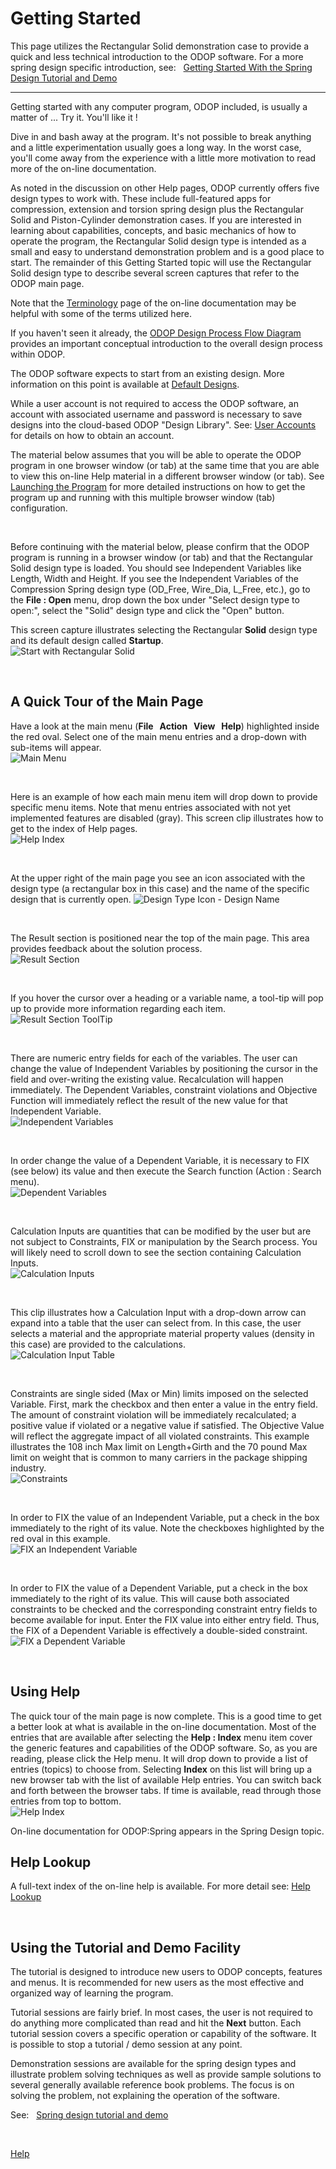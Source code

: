 # Getting Started   

This page utilizes the Rectangular Solid demonstration case to provide a quick 
and less technical introduction to the ODOP software. 
For a more spring design specific introduction, see: &nbsp; 
[Getting Started With the Spring Design Tutorial and Demo](gettingStartedSpring.html)

<hr/>

 Getting started with any computer program, ODOP included, 
 is usually a matter of ...  Try it.  You'll like it !   
 
 Dive in and bash away at the program. 
 It's not possible to break anything and a little experimentation
 usually goes a long way.  In the worst case, you'll come away from the
 experience with a little more motivation to read more of the on-line documentation.

As noted in the discussion on other Help pages, ODOP currently offers five
design types to work with.
These include full-featured apps for compression, extension and torsion spring design 
plus the Rectangular Solid and Piston-Cylinder demonstration cases. 
If you are interested in learning about capabilities, concepts, and basic
mechanics of how to operate the program,
the Rectangular Solid design type is intended as a small and easy to understand 
demonstration problem and is a good place to start. 
The remainder of this Getting Started topic will use the Rectangular Solid design type
to describe several screen captures that refer to the ODOP main page.

Note that the [Terminology](terminology.html) page of the on-line documentation may be 
helpful with some of the terms utilized here.

If you haven't seen it already, the 
[ODOP Design Process Flow Diagram](/docs/About/img/DesignProcessFlowDiagram.png)
provides an important conceptual introduction to the overall design process within ODOP.   

The ODOP software expects to start from an existing design. 
More information on this point is available at [Default Designs](/docs/Help/defaultDesigns.html).

While a user account is not required to access the ODOP software,
an account with associated username and password is necessary to save designs into 
the cloud-based ODOP "Design Library".
See: [User Accounts](/docs/About/userAccounts.html) for details on
how to obtain an account.

The material below assumes that you will be able to operate the ODOP program in one browser
window (or tab) at the same time that you are able to view this on-line Help material in a
different browser window (or tab). 
See [Launching the Program](launchODOP.html) for more detailed instructions on 
how to get the program up and running with this multiple browser window (tab) configuration.

&nbsp;

Before continuing with the material below, 
please confirm that the ODOP program is running in a browser window (or tab) 
and that the Rectangular Solid design type is loaded.
You should see Independent Variables like Length, Width and Height.
If you see the Independent Variables of the Compression Spring design type 
(OD\_Free, Wire\_Dia, L\_Free, etc.),
go to the **File : Open** menu, 
drop down the box under "Select design type to open:", 
select the "Solid" design type and click the "Open" button.   

This screen capture illustrates selecting the Rectangular **Solid** design type 
and its default design called **Startup**.   
![Start with Rectangular Solid](/docs/Help/img/SelectSolid.png "Start with Rectangular Solid")   

&nbsp;

## A Quick Tour of the Main Page   

Have a look at the main menu (**File &nbsp; Action &nbsp; View &nbsp; Help**) 
highlighted inside the red oval.
Select one of the main menu entries and a drop-down with sub-items will appear.   
![Main Menu](/docs/Help/img/MainMenu.png "Main Menu")   

&nbsp;

Here is an example of how each main menu item will drop down to provide 
specific menu items.
Note that menu entries associated with not yet implemented features are disabled (gray).
This screen clip illustrates how to get to the index of Help pages.   
![Help Index](/docs/Help/img/HelpIndex.png "Help Index")   

&nbsp;

At the upper right of the main page you see 
an icon associated with the design type (a rectangular box in this case) and
the name of the specific design that is currently open.
![Design Type Icon - Design Name](/docs/Help/img/TabIconName.png "[Design Type Icon - Design Name")   

&nbsp;

The Result section is positioned near the top of the main page.
This area provides feedback about the solution process.   
![Result Section](/docs/Help/img/ResultSection.png "Result Section")   

&nbsp;

If you hover the cursor over a heading or a variable name, 
a tool-tip will pop up to provide more information regarding each item.   
![Result Section ToolTip](/docs/Help/img/ResultSectionToolTip.png "Result Section ToolTip")   

&nbsp;

There are numeric entry fields for each of the variables.
The user can change the value of Independent Variables by positioning
the cursor in the field and over-writing the existing value.
Recalculation will happen immediately.
The Dependent Variables, constraint violations and Objective Function will 
immediately reflect the result of the new value for that Independent Variable.   
![Independent Variables](/docs/Help/img/Independent.png "Independent Variables")   

&nbsp;

In order change the value of a Dependent Variable, it is necessary
to FIX (see below) its value and then execute the Search function
(Action : Search menu).   
![Dependent Variables](/docs/Help/img/Dependent.png "Dependent Variables")   

&nbsp;

Calculation Inputs are quantities that can be modified by the user
but are not subject to Constraints, FIX or manipulation by the Search process. 
You will likely need to scroll down to see the section containing Calculation Inputs.   
![Calculation Inputs](/docs/Help/img/CalcInput.png "Calculation Inputs")   

&nbsp;

This clip illustrates how a Calculation Input with a drop-down arrow 
can expand into a table that the user can select from.
In this case, the user selects a material and the appropriate 
material property values (density in this case) are provided to the calculations.   
![Calculation Input Table](/docs/Help/img/CalcInputTable.png "Calculation Input Table")   

&nbsp;

Constraints are single sided (Max or Min) limits imposed on the 
selected Variable. 
First, mark the checkbox and then enter a value in the entry field.
The amount of constraint violation will be immediately recalculated;
a positive value if violated or a negative value if satisfied.
The Objective Value will reflect the aggregate impact of all violated constraints.
This example illustrates the 108 inch Max limit on Length+Girth
and the 70 pound Max limit on weight that is common to many
carriers in the package shipping industry.   
![Constraints](/docs/Help/img/Constraint.png "Constraints")   

&nbsp;

In order to FIX the value of an Independent Variable, put a check
in the box immediately to the right of its value.
Note the checkboxes highlighted by the red oval in  this example.   
![FIX an Independent Variable](/docs/Help/img/IV_Fix.png "FIX an Independent Variable")   

&nbsp;

In order to FIX the value of a Dependent Variable, put a check 
in the box immediately to the right of its value.
This will cause both associated constraints to be checked and the 
corresponding constraint entry fields to become available for input.
Enter the FIX value into either entry field.
Thus, the FIX of a Dependent Variable is effectively a double-sided constraint.   
![FIX a Dependent Variable](/docs/Help/img/DV_Fix.png "FIX a Dependent Variable")   

&nbsp;

## Using Help   

The quick tour of the main page is now complete.
This is a good time to get a better look at what is available 
in the on-line documentation. 
Most of the entries that are available after selecting the **Help : Index** menu 
item cover the generic features and capabilities of the ODOP software.
So, as you are reading, please click the Help menu.
It will drop down to provide a list of entries (topics) to choose from.
Selecting <b>Index</b> on this list will bring up a new browser tab with the
list of available Help entries. 
You can switch back and forth between the browser tabs.
 If time is available, read through those entries from top to bottom.   
 ![Help Index](/docs/Help/img/HelpIndex.png "Help Index")   
  
 On-line documentation for ODOP:Spring appears in the Spring Design topic.

## Help Lookup   

A full-text index of the on-line help is available.
For more detail see: [Help Lookup](/docs/Help/helpLookup.html) 

&nbsp;

## Using the Tutorial and Demo Facility   

 The tutorial is designed to introduce new users to ODOP concepts, 
 features and menus. 
 It is recommended for new users as the most effective and
 organized way of learning the program.  

Tutorial sessions are fairly brief.
In most cases, the user is not required to do anything more complicated than
read and hit the **Next** button.
Each tutorial session covers a specific operation or capability of the software.
It is possible to stop a tutorial / demo session at any point.

Demonstration sessions are available for the spring design types and 
illustrate problem solving techniques as well as provide sample solutions 
to several generally available reference book problems.
The focus is on solving the problem, not explaining the operation of the software.

See: &nbsp; [Spring design tutorial and demo](gettingStartedSpring.html)

&nbsp;
 
[Help](/docs/Help)
 